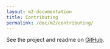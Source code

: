 ```yaml
---
layout: m2-documentation
title: Contributing
permalink: /doc/m2/contributing/
---
```


See the project and readme on [GitHub](https://github.com/algolia/algoliasearch-magento-2).
